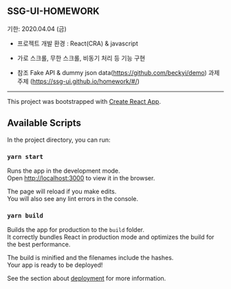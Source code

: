 
## SSG-UI-HOMEWORK
기한: 2020.04.04 (금)

- 프로젝트 개발 환경 : React(CRA) & javascript
- 가로 스크롤, 무한 스크롤, 비동기 처리 등 기능 구현

- 참조
Fake API & dummy json data(https://github.com/beckyi/demo)
과제 주제 (https://ssg-ui.github.io/homework/#/)

- - - - - - - - - - - - - - - - - - - - - - - - - - - - - - - - - - - - - - - - - - 

This project was bootstrapped with [Create React App](https://github.com/facebook/create-react-app).

## Available Scripts

In the project directory, you can run:

### `yarn start`

Runs the app in the development mode.<br />
Open [http://localhost:3000](http://localhost:3000) to view it in the browser.

The page will reload if you make edits.<br />
You will also see any lint errors in the console.

### `yarn build`

Builds the app for production to the `build` folder.<br />
It correctly bundles React in production mode and optimizes the build for the best performance.

The build is minified and the filenames include the hashes.<br />
Your app is ready to be deployed!

See the section about [deployment](https://facebook.github.io/create-react-app/docs/deployment) for more information.

